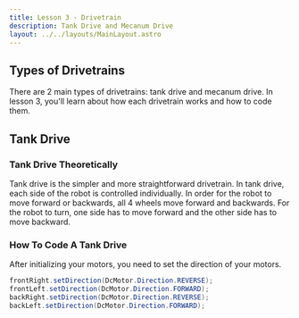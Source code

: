 ```yaml
---
title: Lesson 3 - Drivetrain
description: Tank Drive and Mecanum Drive
layout: ../../layouts/MainLayout.astro
---
```


## Types of Drivetrains
There are 2 main types of drivetrains: tank drive and mecanum drive. In lesson 3, you'll learn about how each drivetrain works and how to code them.


## Tank Drive
### Tank Drive Theoretically
Tank drive is the simpler and more straightforward drivetrain. In tank drive, each side of the robot is controlled individually. In order for the robot to move forward or backwards, all 4 wheels move forward and backwards. For the robot to turn, one side has to move forward and the other side has to move backward.

### How To Code A Tank Drive
After initializing your motors, you need to set the direction of your motors. 

```java
frontRight.setDirection(DcMotor.Direction.REVERSE);
frontLeft.setDirection(DcMotor.Direction.FORWARD);
backRight.setDirection(DcMotor.Direction.REVERSE);
backLeft.setDirection(DcMotor.Direction.FORWARD);
```